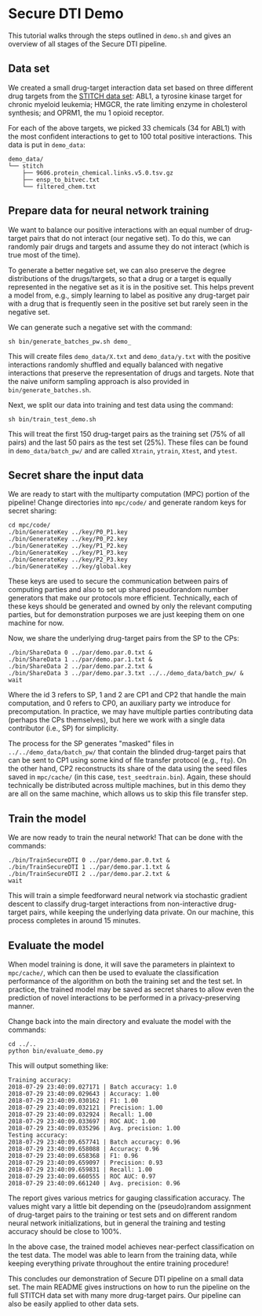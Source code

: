 # Secure DTI Demo

This tutorial walks through the steps outlined in `demo.sh` and gives an overview of all stages of the Secure DTI pipeline.

## Data set

We created a small drug-target interaction data set based on three different drug targets from the [STITCH data set](http://stitch.embl.de/): ABL1, a tyrosine kinase target for chronic myeloid leukemia; HMGCR, the rate limiting enzyme in cholesterol synthesis; and OPRM1, the mu 1 opioid receptor.

For each of the above targets, we picked 33 chemicals (34 for ABL1) with the most confident interactions to get to 100 total positive interactions. This data is put in `demo_data`:

```
demo_data/
└── stitch
    ├── 9606.protein_chemical.links.v5.0.tsv.gz
    ├── ensp_to_bitvec.txt
    └── filtered_chem.txt
```

## Prepare data for neural network training

We want to balance our positive interactions with an equal number of drug-target pairs that do not interact (our negative set). To do this, we can randomly pair drugs and targets and assume they do not interact (which is true most of the time).

To generate a better negative set, we can also preserve the degree distributions of the drugs/targets, so that a drug or a target is equally represented in the negative set as it is in the positive set. This helps prevent a model from, e.g., simply learning to label as positive any drug-target pair with a drug that is frequently seen in the positive set but rarely seen in the negative set.

We can generate such a negative set with the command:
```
sh bin/generate_batches_pw.sh demo_
```

This will create files `demo_data/X.txt` and `demo_data/y.txt` with the positive interactions randomly shuffled and equally balanced with negative interactions that preserve the representation of drugs and targets. Note that the naive uniform sampling approach is also provided in ``bin/generate_batches.sh``.

Next, we split our data into training and test data using the command:
```
sh bin/train_test_demo.sh
```

This will treat the first 150 drug-target pairs as the training set (75% of all pairs) and the last 50 pairs as the test set (25%). These files can be found in `demo_data/batch_pw/` and are called `Xtrain`, `ytrain`, `Xtest`, and `ytest`.

## Secret share the input data

We are ready to start with the multiparty computation (MPC) portion of the pipeline! Change directories into `mpc/code/` and generate random keys for secret sharing:
```
cd mpc/code/
./bin/GenerateKey ../key/P0_P1.key
./bin/GenerateKey ../key/P0_P2.key
./bin/GenerateKey ../key/P1_P2.key
./bin/GenerateKey ../key/P1_P3.key
./bin/GenerateKey ../key/P2_P3.key
./bin/GenerateKey ../key/global.key
```

These keys are used to secure the communication between pairs of computing parties and also to set up shared pseudorandom number generators that make our protocols more efficient. Technically, each of these keys should be generated and owned by only the relevant computing parties, but for demonstration purposes we are just keeping them on one machine for now.

Now, we share the underlying drug-target pairs from the SP to the CPs:
```
./bin/ShareData 0 ../par/demo.par.0.txt &
./bin/ShareData 1 ../par/demo.par.1.txt &
./bin/ShareData 2 ../par/demo.par.2.txt &
./bin/ShareData 3 ../par/demo.par.3.txt ../../demo_data/batch_pw/ &
wait
```

Where the id 3 refers to SP, 1 and 2 are CP1 and CP2 that handle the main computation, and 0 refers to CP0, an auxiliary party we introduce for precomputation. In practice, we may have multiple parties contributing data (perhaps the CPs themselves), but here we work with a single data contributor (i.e., SP) for simplicity.

The process for the SP generates "masked" files in `../../demo_data/batch_pw/` that contain the blinded drug-target pairs that can be sent to CP1 using some kind of file transfer protocol (e.g., `ftp`). On the other hand, CP2 reconstructs its share of the data using the seed files saved in `mpc/cache/` (in this case, `test_seedtrain.bin`). Again, these should technically be distributed across multiple machines, but in this demo they are all on the same machine, which allows us to skip this file transfer step.

## Train the model

We are now ready to train the neural network! That can be done with the commands:
```
./bin/TrainSecureDTI 0 ../par/demo.par.0.txt &
./bin/TrainSecureDTI 1 ../par/demo.par.1.txt &
./bin/TrainSecureDTI 2 ../par/demo.par.2.txt &
wait
```

This will train a simple feedforward neural network via stochastic gradient descent to classify drug-target interactions from non-interactive drug-target pairs, while keeping the underlying data private. On our machine, this process completes in around 15 minutes.

## Evaluate the model

When model training is done, it will save the parameters in plaintext to `mpc/cache/`, which can then be used to evaluate the classification performance of the algorithm on both the training set and the test set. In practice, the trained model may be saved as secret shares to allow even the prediction of novel interactions to be performed in a privacy-preserving manner. 

Change back into the main directory and evaluate the model with the commands:
```
cd ../..
python bin/evaluate_demo.py
```

This will output something like:
```
Training accuracy:
2018-07-29 23:40:09.027171 | Batch accuracy: 1.0
2018-07-29 23:40:09.029643 | Accuracy: 1.00
2018-07-29 23:40:09.030162 | F1: 1.00
2018-07-29 23:40:09.032121 | Precision: 1.00
2018-07-29 23:40:09.032924 | Recall: 1.00
2018-07-29 23:40:09.033697 | ROC AUC: 1.00
2018-07-29 23:40:09.035296 | Avg. precision: 1.00
Testing accuracy:
2018-07-29 23:40:09.657741 | Batch accuracy: 0.96
2018-07-29 23:40:09.658088 | Accuracy: 0.96
2018-07-29 23:40:09.658368 | F1: 0.96
2018-07-29 23:40:09.659097 | Precision: 0.93
2018-07-29 23:40:09.659831 | Recall: 1.00
2018-07-29 23:40:09.660555 | ROC AUC: 0.97
2018-07-29 23:40:09.661240 | Avg. precision: 0.96
```

The report gives various metrics for gauging classification accuracy. The values might vary a little bit depending on the (pseudo)random assignment of drug-target pairs to the training or test sets and on different random neural network initializations, but in general the training and testing accuracy should be close to 100%.

In the above case, the trained model achieves near-perfect classification on the test data. The model was able to learn from the training data, while keeping everything private throughout the entire training procedure!

This concludes our demonstration of Secure DTI pipeline on a small data set. The main README gives instructions on how to run the pipeline on the full STITCH data set with many more drug-target pairs. Our pipeline can also be easily applied to other data sets.
